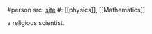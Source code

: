 #person 
src: [site](https://www.mat.univie.ac.at/~neum/) 
#: [[physics]], [[Mathematics]] 

a religious scientist.


